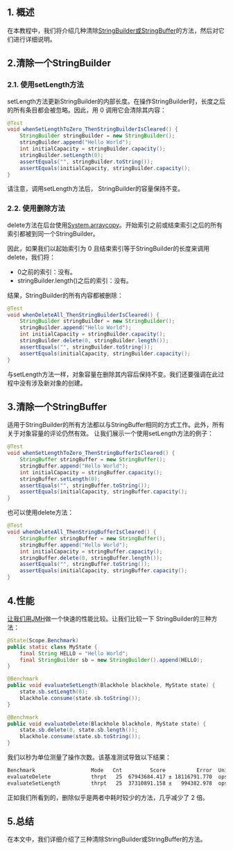 ## 1. 概述

在本教程中，我们将介绍几种清除[StringBuilder或StringBuffer](https://www.baeldung.com/java-string-builder-string-buffer)的方法，然后对它们进行详细说明。

## 2.清除一个StringBuilder

### 2.1. 使用setLength方法

setLength方法更新StringBuilder的内部长度。在操作StringBuilder时，长度之后的所有条目都会被忽略。因此，用 0 调用它会清除其内容：

```java
@Test
void whenSetLengthToZero_ThenStringBuilderIsCleared() {
    StringBuilder stringBuilder = new StringBuilder();
    stringBuilder.append("Hello World");
    int initialCapacity = stringBuilder.capacity();
    stringBuilder.setLength(0);
    assertEquals("", stringBuilder.toString());
    assertEquals(initialCapacity, stringBuilder.capacity();
}
```

请注意，调用setLength方法后， StringBuilder的容量保持不变。

### 2.2. 使用删除方法

delete方法在后台使用[System.arraycopy](https://www.baeldung.com/java-array-copy)。开始索引之前或结束索引之后的所有索引都被到同一个StringBuilder。

因此，如果我们以起始索引为 0 且结束索引等于StringBuilder的长度来调用delete，我们将：

-   0之前的索引：没有。
-   stringBuilder.length()之后的索引：没有。

结果，StringBuilder的所有内容都被删除：

```java
@Test
void whenDeleteAll_ThenStringBuilderIsCleared() {
    StringBuilder stringBuilder = new StringBuilder();
    stringBuilder.append("Hello World");
    int initialCapacity = stringBuilder.capacity();
    stringBuilder.delete(0, stringBuilder.length());
    assertEquals("", stringBuilder.toString());
    assertEquals(initialCapacity, stringBuilder.capacity();
}
```

与setLength方法一样，对象容量在删除其内容后保持不变。我们还要强调在此过程中没有涉及新对象的创建。

## 3.清除一个StringBuffer

适用于StringBuilder的所有方法都以与StringBuffer相同的方式工作。此外，所有关于对象容量的评论仍然有效。
让我们展示一个使用setLength方法的例子：

```java
@Test
void whenSetLengthToZero_ThenStringBufferIsCleared() {
    StringBuffer stringBuffer = new StringBuffer();
    stringBuffer.append("Hello World");
    int initialCapacity = stringBuffer.capacity();
    stringBuffer.setLength(0);
    assertEquals("", stringBuffer.toString());
    assertEquals(initialCapacity, stringBuffer.capacity();
}
```

也可以使用delete方法：

```java
@Test
void whenDeleteAll_ThenStringBufferIsCleared() {
    StringBuffer stringBuffer = new StringBuffer();
    stringBuffer.append("Hello World");
    int initialCapacity = stringBuffer.capacity();
    stringBuffer.delete(0, stringBuffer.length());
    assertEquals("", stringBuffer.toString());
    assertEquals(initialCapacity, stringBuffer.capacity();
}
```

## 4.性能

[让我们用JMH](https://www.baeldung.com/java-microbenchmark-harness)做一个快速的性能比较。让我们比较一下 StringBuilder的三种方法：

```java
@State(Scope.Benchmark)
public static class MyState {
    final String HELLO = "Hello World";
    final StringBuilder sb = new StringBuilder().append(HELLO);
}

@Benchmark
public void evaluateSetLength(Blackhole blackhole, MyState state) {
    state.sb.setLength(0);
    blackhole.consume(state.sb.toString());
}

@Benchmark
public void evaluateDelete(Blackhole blackhole, MyState state) {
    state.sb.delete(0, state.sb.length());
    blackhole.consume(state.sb.toString());
}
```

我们以秒为单位测量了操作次数。该基准测试导致以下结果：

```markdown
Benchmark                  Mode   Cnt         Score          Error  Units
evaluateDelete             thrpt   25  67943684.417 ± 18116791.770  ops/s
evaluateSetLength          thrpt   25  37310891.158 ±   994382.978  ops/s
```

正如我们所看到的，删除似乎是两者中耗时较少的方法，几乎减少了 2 倍。

## 5.总结

在本文中，我们详细介绍了三种清除StringBuilder或StringBuffer的方法。